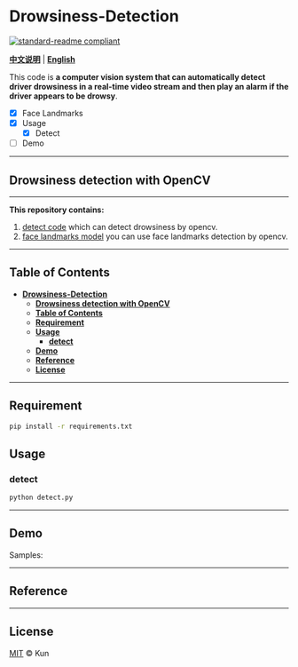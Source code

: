 # **Drowsiness-Detection**

[![standard-readme compliant](https://img.shields.io/badge/readme%20style-standard-brightgreen.svg?style=flat-square)](https://github.com/jackaduma/CycleGAN-VC2)

[**中文说明**](./README.zh-CN.md) | [**English**](./README.md)


This code is **a computer vision system that can automatically detect driver drowsiness in a real-time video stream and then play an alarm if the driver appears to be drowsy**.

- [x] Face Landmarks
- [x] Usage
  - [x] Detect
- [ ] Demo

------

## **Drowsiness detection with OpenCV**


------

**This repository contains:** 

1. [detect code](detect.py) which can detect drowsiness by opencv.
2. [face landmarks model](model/shape_predictor_68_face_landmarks.dat) you can use face landmarks detection by opencv.

------

## **Table of Contents**

- [**Drowsiness-Detection**](#drowsiness-detection)
  - [**Drowsiness detection with OpenCV**](#drowsiness-detection-with-opencv)
  - [**Table of Contents**](#table-of-contents)
  - [**Requirement**](#requirement)
  - [**Usage**](#usage)
    - [**detect**](#detect)
  - [**Demo**](#demo)
  - [**Reference**](#reference)
  - [**License**](#license)
  
------



## **Requirement** 

```bash
pip install -r requirements.txt
```
## **Usage**

### **detect**

```python
python detect.py
```


------


## **Demo**

Samples:


------

## **Reference**

------

## **License**

[MIT](LICENSE) © Kun